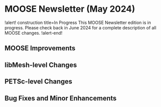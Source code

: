 # MOOSE Newsletter (May 2024)

!alert! construction title=In Progress
This MOOSE Newsletter edition is in progress. Please check back in June 2024
for a complete description of all MOOSE changes.
!alert-end!

## MOOSE Improvements

## libMesh-level Changes

## PETSc-level Changes

## Bug Fixes and Minor Enhancements
